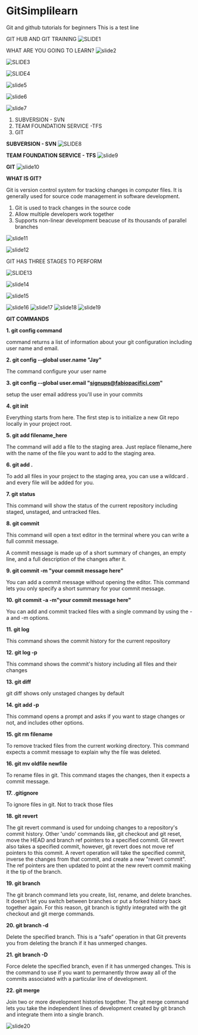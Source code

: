 # GitSimplilearn
Git and github tutorials for beginners
This is a test line

GIT HUB AND GIT TRAINING
![SLIDE1](sld1.JPG)

WHAT ARE YOU GOING TO LEARN?
![slide2](sld2.JPG)

![SLIDE3](sld3.JPG)

![SLIDE4](sld4.JPG)

![slide5](sld5.JPG)

![slide6](sld6.JPG)

![slide7](sld7.JPG)

1. SUBVERSION - SVN
2. TEAM FOUNDATION SERVICE -TFS
3. GIT

**SUBVERSION - SVN**
![SLIDE8](sld8.JPG)

**TEAM FOUNDATION SERVICE - TFS**
![slide9](sld9.JPG)

**GIT**
![slide10](sld10.JPG)

**WHAT IS GIT?**

Git is version control system for tracking changes in computer files. It is generally used for source code management in software development.

1. Git is used to track changes in the source code
2. Allow multiple developers work together
3. Supports non-linear development beacuse of its thousands of parallel branches

![slide11](sld11.JPG)


![slide12](sld12.JPG)

GIT HAS THREE STAGES TO PERFORM

![SLIDE13](sld13.JPG)

![slide14](sld14.JPG)

![slide15](sld15.JPG)

![slide16](sld16.JPG)
![slide17](sld17.JPG)
![slide18](sld18.JPG)
![slide19](sld19.JPG)


**GIT COMMANDS**

**1. git config command**

command returns a list of information about your git configuration including user name and email.

**2. git config --global user.name "Jay"**

The command configure your user name

**3. git config --global user.email "signups@fabiopacifici.com"**

setup the user email address you'll use in your commits

**4. git init**

Everything starts from here. The first step is to initialize a new Git repo locally in your project root.

**5. git add filename_here**

The command will add a file to the staging area. Just replace filename_here with the name of the file you want to add to the staging area.

**6. git add .**

To add all files in your project to the staging area, you can use a wildcard . and every file will be added for you.

**7. git status**

This command will show the status of the current repository including staged, unstaged, and untracked files.

**8. git commit**

This command will open a text editor in the terminal where you can write a full commit message.

A commit message is made up of a short summary of changes, an empty line, and a full description of the changes after it.

**9. git commit -m "your commit message here"**

You can add a commit message without opening the editor. This command lets you only specify a short summary for your commit message.

**10. git commit -a -m"your commit message here"**

You can add and commit tracked files with a single command by using the -a and -m options.

**11. git log**

This command shows the commit history for the current repository

**12. git log -p**

This command shows the commit's history including all files and their changes

**13. git diff**

git diff shows only unstaged changes by default

**14. git add -p**

This command opens a prompt and asks if you want to stage changes or not, and includes other options.

**15. git rm filename**

To remove tracked files from the current working directory. This command expects a commit message to explain why the file was deleted.

**16. git mv oldfile newfile**

To rename files in git. This command stages the changes, then it expects a commit message.

**17. .gitignore**

To ignore files in git. Not to track those files

**18. git revert**

The git revert command is used for undoing changes to a repository's commit history. Other 'undo' commands like, git checkout and git reset, move the HEAD and branch ref pointers to a specified commit. Git revert also takes a specified commit, however, git revert does not move ref pointers to this commit. A revert operation will take the specified commit, inverse the changes from that commit, and create a new "revert commit". The ref pointers are then updated to point at the new revert commit making it the tip of the branch.

**19. git branch**

The git branch command lets you create, list, rename, and delete branches. It doesn’t let you switch between branches or put a forked history back together again. For this reason, git branch is tightly integrated with the git checkout and git merge commands.

**20. git branch -d <branch>**

Delete the specified branch. This is a “safe” operation in that Git prevents you from deleting the branch if it has unmerged changes.

**21. git branch -D <branch>**

Force delete the specified branch, even if it has unmerged changes. This is the command to use if you want to permanently throw away all of the commits associated with a particular line of development.

**22. git merge**

Join two or more development histories together. The git merge command lets you take the independent lines of development created by git branch and integrate them into a single branch. 


![slide20](sld20.JPG)